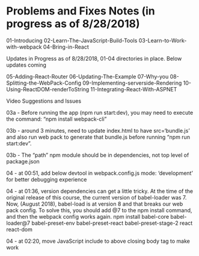 # Problems and Fixes Notes (in progress as of 8/28/2018)

01-Introducing
02-Learn-The-JavaScript-Build-Tools
03-Learn-to-Work-with-webpack
04-Bring-in-React

Updates in Progress as of 8/28/2018, 01-04 directories in place. Below updates coming

05-Adding-React-Router
06-Updating-The-Example
07-Why-you
08-Splitting-the-WebPack-Config
09-Implementing-serverside-Rendering
10-Using-ReactDOM-renderToString
11-Integrating-React-With-ASPNET

Video Suggestions and Issues

03a - Before running the app (npm run start:dev), you may need to execute the command: “npm install webpack-cli”

03b - around 3 minutes, need to update index.html to have src=‘bundle.js’ and also run web pack to generate that bundle.js before running “npm run start:dev”.

03b -  The “path” npm module should be in dependencies, not top level of package.json

04 - at 00:51, add below devtool in webpack.config.js mode: ‘development’ for better debugging experience

04 - at 01:36, version dependencies can get a little tricky.  At the time of the original release of this course, the current version of babel-loader was 7.  Now, (August 2018), babel-load is at version 8 and that breaks our web pack config. To solve this, you should add @7 to the npm install command, and then the webpack config works again.
npm install babel-core babel-loader@7 babel-preset-env babel-preset-react babel-preset-stage-2 react react-dom

04 - at 02:20, move JavaScript include to above closing body tag to make work





